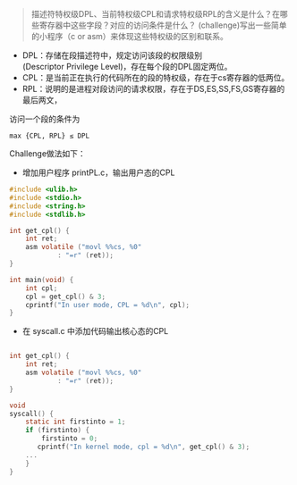 >描述符特权级DPL、当前特权级CPL和请求特权级RPL的含义是什么？在哪些寄存器中这些字段？对应的访问条件是什么？ (challenge)写出一些简单的小程序（c or asm）来体现这些特权级的区别和联系。

- DPL：存储在段描述符中，规定访问该段的权限级别(Descriptor Privilege Level)，存在每个段的DPL固定两位。
- CPL：是当前正在执行的代码所在的段的特权级，存在于cs寄存器的低两位。
- RPL：说明的是进程对段访问的请求权限，存在于DS,ES,SS,FS,GS寄存器的最后两文，

访问一个段的条件为
	
	max {CPL, RPL} ≤ DPL

Challenge做法如下：

- 增加用户程序 printPL.c，输出用户态的CPL

```c
#include <ulib.h>
#include <stdio.h>
#include <string.h>
#include <stdlib.h>

int get_cpl() {
	int ret;
	asm volatile ("movl %%cs, %0"
			: "=r" (ret));
}

int main(void) {
	int cpl;
	cpl = get_cpl() & 3;
	cprintf("In user mode, CPL = %d\n", cpl);
}

```

- 在 syscall.c 中添加代码输出核心态的CPL

```c

int get_cpl() {
	int ret;
	asm volatile ("movl %%cs, %0"
			: "=r" (ret));
}

void
syscall() {
    static int firstinto = 1;
    if (firstinto) {
    	firstinto = 0;
       cprintf("In kernel mode, cpl = %d\n", get_cpl() & 3);
    ...
    }
}

```
